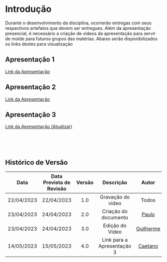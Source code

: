 # Introdução
Durante o desenvolvimento da disciplina, ocorrerão entregas com seus respectivos artefatos que devem ser entregues. Além da apresentação presencial, é necessário a criação de vídeos da apresentação para servir de molde para futuros grupos das matérias. Abaixo serão disponibilizados os links destes para visualização

## Apresentação 1
[Link da Apresentação](https://youtu.be/NFyJIrE9qB8)


## Apresentação 2
[Link da Apresentação](https://www.youtube.com/watch?v=Mrn86KlBmFM)

## Apresentação 3
[Link da Apresentação (Atualizar)](https://www.youtube.com/watch?v=Mrn86KlBmFM)

<br>
<br>
<br>

## Histórico de Versão

| Data | Data Prevista de Revisão | Versão | Descrição | Autor | Revisor |
| :--: | :--: | :--: | :--: | :--: | :--: |
| 22/04/2023 | 22/04/2023 | 1.0 | Gravação do vídeo | Todos | [Guilherme](https://github.com/guilhermekishimoto) |
| 23/04/2023 | 24/04/2023 | 2.0 | Criação do documento |[Paulo](https://github.com/PauloVictorFS) | [Carla](https://github.com/ccarlaa) |
| 23/04/2023 | 24/04/2023 | 3.0 | Edição do Vídeo |[Guilherme](https://github.com/guilhermekishimoto) | [Paulo](https://github.com/PauloVictorFS) |
| 14/05/2023 | 15/05/2023 | 4.0 | Link para a Apresentação 3 |[Caetano](https://github.com/caeslucio) | [Raquel](https://github.com/raqueleucaria) |

